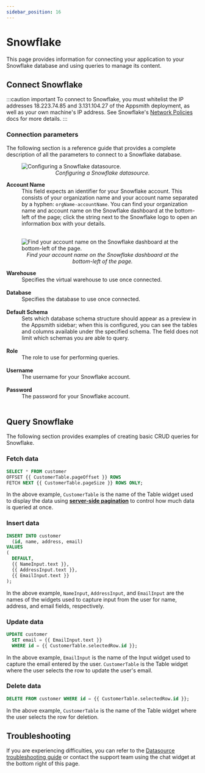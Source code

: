 ```yaml
---
sidebar_position: 16
---
```

# Snowflake
This page provides information for connecting your application to your Snowflake database and using queries to manage its content.

## Connect Snowflake

:::caution important
To connect to Snowflake, you must whitelist the IP addresses 18.223.74.85 and 3.131.104.27 of the Appsmith deployment, as well as your own machine's IP address. See Snowflake's [Network Policies](https://docs.snowflake.com/en/user-guide/network-policies#creating-network-policies) docs for more details.
:::

### Connection parameters

The following section is a reference guide that provides a complete description of all the parameters to connect to a Snowflake database.

<figure>
  <img src="/img/snowflake-datasource-config.png" style={{width: "100%", height: "auto"}} alt="Configuring a Snowflake datasource." />
  <figcaption align="center"><i>Configuring a Snowflake datasource.</i></figcaption>
</figure>

<dl>
  <dt><b>Account Name</b></dt>
  <dd>This field expects an identifier for your Snowflake account. This consists of your organization name and your account name separated by a hyphen: <code>orgName-accountName</code>. You can find your organization name and account name on the Snowflake dashboard at the bottom-left of the page; click the string next to the Snowflake logo to open an information box with your details.</dd><br />

  <figure>
    <img src="/img/snowflake-account-name.png" style={{width: "100%", height: "auto"}} alt="Find your account name on the Snowflake dashboard at the bottom-left of the page." />
    <figcaption align="center"><i>Find your account name on the Snowflake dashboard at the bottom-left of the page.</i></figcaption>
  </figure>

  <dt><b>Warehouse</b></dt>
  <dd>Specifies the virtual warehouse to use once connected.</dd><br />

  <dt><b>Database</b></dt>
  <dd>Specifies the database to use once connected.</dd><br />

  <dt><b>Default Schema</b></dt>
  <dd>Sets which database schema structure should appear as a preview in the Appsmith sidebar; when this is configured, you can see the tables and columns available under the specified schema. The field does not limit which schemas you are able to query.</dd><br />
  
  <dt><b>Role</b></dt>
  <dd>The role to use for performing queries.</dd><br />

  <dt><b>Username</b></dt>
  <dd>The username for your Snowflake account.
  </dd><br />

  <dt><b>Password</b></dt>
  <dd>The password for your Snowflake account.
  </dd><br />
</dl>

## Query Snowflake

The following section provides examples of creating basic CRUD queries for Snowflake.

### Fetch data

```sql
SELECT * FROM customer
OFFSET {{ CustomerTable.pageOffset }} ROWS
FETCH NEXT {{ CustomerTable.pageSize }} ROWS ONLY;
```

In the above example, `CustomerTable` is the name of the Table widget used to display the data using [**server-side pagination**](/reference/widgets/table#server-side-pagination) to control how much data is queried at once.

### Insert data

```sql
INSERT INTO customer
  (id, name, address, email)
VALUES
(
  DEFAULT,
  {{ NameInput.text }},
  {{ AddressInput.text }},
  {{ EmailInput.text }}
);
```

In the above example, `NameInput`, `AddressInput`, and `EmailInput` are the names of the widgets used to capture input from the user for name, address, and email fields, respectively.

### Update data

```sql
UPDATE customer
  SET email = {{ EmailInput.text }}
  WHERE id = {{ CustomerTable.selectedRow.id }};
```

In the above example, `EmailInput` is the name of the Input widget used to capture the email entered by the user. `CustomerTable` is the Table widget where the user selects the row to update the user's email.

### Delete data

```sql
DELETE FROM customer WHERE id = {{ CustomerTable.selectedRow.id }};
```

In the above example, `CustomerTable` is the name of the Table widget where the user selects the row for deletion.

## Troubleshooting

If you are experiencing difficulties, you can refer to the [Datasource troubleshooting guide](/help-and-support/troubleshooting-guide/action-errors/datasource-errors) or contact the support team using the chat widget at the bottom right of this page.